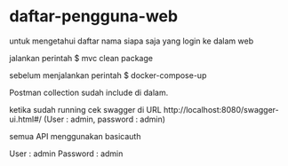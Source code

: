 # daftar-pengguna-web
untuk mengetahui daftar nama siapa saja yang login ke dalam web




jalankan perintah 
$ mvc clean package

sebelum menjalankan perintah
$ docker-compose-up


Postman collection sudah include di dalam.

ketika sudah running cek swagger di URL
http://localhost:8080/swagger-ui.html#/  (User : admin, password : admin)


semua API menggunakan basicauth 

User : admin
Password : admin
